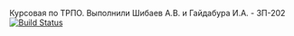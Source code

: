 Курсовая по ТРПО.
Выполнили Шибаев А.В. и Гайдабура И.А. - ЗП-202
[![Build Status](https://app.travis-ci.com/LesTLi/Calc_SibGuti.svg?branch=master)](https://app.travis-ci.com/LesTLi/Calc_SibGuti)
